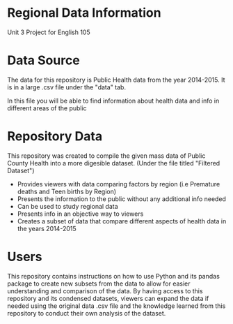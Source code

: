 # Regional Data Information
Unit 3 Project for English 105
# Data Source
The data for this repository is Public Health data from the year 2014-2015.
It is in a large .csv file under the "data" tab.

In this file you will be able to find information about health data and info in different areas of the public
# Repository Data
This repository was created to compile the given mass data of Public County Health into a more digesible dataset. (Under the file titled "Filtered Dataset")
- Provides viewers with data comparing factors by region (i.e Premature deaths and Teen births by Region) 
- Presents the information to the public without any additional info needed
- Can be used to study regional data
- Presents info in an objective way to viewers
- Creates a subset of data that compare different aspects of health data in the years 2014-2015

# Users
This repository contains instructions on how to use Python and its pandas package to create new subsets from the data to allow for easier understanding and comparison of the data. By having access to this repository and its condensed datasets, viewers can expand the data if needed using the original data .csv file and the knowledge learned from this repository to conduct their own analysis of the dataset. 
